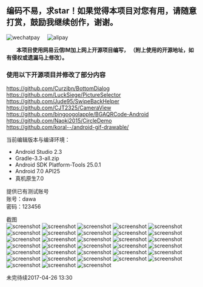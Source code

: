## 编码不易，求star！如果觉得本项目对您有用，请随意打赏，鼓励我继续创作，谢谢。 ##

![wechatpay](https://github.com/WZTENG/TChat/blob/master/screenshots/WECHATPAY.png)&nbsp;&nbsp;&nbsp;&nbsp;
![alipay](https://github.com/WZTENG/TChat/blob/master/screenshots/ALIPAY.png)

**&nbsp;&nbsp;&nbsp;&nbsp;&nbsp;&nbsp;&nbsp;&nbsp;本项目使用网易云信IM加上网上开源项目编写，
（附上使用的开源地址，如有侵权或遗漏马上修改）。**

### 使用以下开源项目并修改了部分内容 ###

https://github.com/Curzibn/BottomDialog<br/>
https://github.com/LuckSiege/PictureSelector<br/>
https://github.com/Jude95/SwipeBackHelper<br/>
https://github.com/CJT2325/CameraView<br/>
https://github.com/bingoogolapple/BGAQRCode-Android<br/>
https://github.com/Naoki2015/CircleDemo<br/>
https://github.com/koral--/android-gif-drawable/<br/>

当前编辑版本与编译环境：

- Android Studio 2.3
- Gradle-3.3-all.zip
- Android SDK Platform-Tools 25.0.1
- Android 7.0 API25
- 真机原生7.0

提供已有测试账号<br/>
账号：dawa<br/>
密码：123456<br/>

截图<br/>
![screenshot](https://github.com/WZTENG/TChat/blob/master/screenshots/Screenshot_20170309-133335.png)
![screenshot](https://github.com/WZTENG/TChat/blob/master/screenshots/Screenshot_20170309-133340.png)
![screenshot](https://github.com/WZTENG/TChat/blob/master/screenshots/Screenshot_20170314-151150.png)
![screenshot](https://github.com/WZTENG/TChat/blob/master/screenshots/Screenshot_20170309-133350.png)
![screenshot](https://github.com/WZTENG/TChat/blob/master/screenshots/Screenshot_20170309-132948.png)
![screenshot](https://github.com/WZTENG/TChat/blob/master/screenshots/Screenshot_20170310-101434.png)
![screenshot](https://github.com/WZTENG/TChat/blob/master/screenshots/Screenshot_20170310-101618.png)
![screenshot](https://github.com/WZTENG/TChat/blob/master/screenshots/Screenshot_20170310-101902.png)
![screenshot](https://github.com/WZTENG/TChat/blob/master/screenshots/Screenshot_20170320-104011.png)
![screenshot](https://github.com/WZTENG/TChat/blob/master/screenshots/Screenshot_20170322-154439.png)
![screenshot](https://github.com/WZTENG/TChat/blob/master/screenshots/Screenshot_20170412-141033.png)
![screenshot](https://github.com/WZTENG/TChat/blob/master/screenshots/Screenshot_20170412-151113.png)
![screenshot](https://github.com/WZTENG/TChat/blob/master/screenshots/Screenshot_20170412-151211.png)
![screenshot](https://github.com/WZTENG/TChat/blob/master/screenshots/Screenshot_20170412-151222.png)
![screenshot](https://github.com/WZTENG/TChat/blob/master/screenshots/Screenshot_20170412-151249.png)
![screenshot](https://github.com/WZTENG/TChat/blob/master/screenshots/Screenshot_20170412-151457.png)
![screenshot](https://github.com/WZTENG/TChat/blob/master/screenshots/Screenshot_20170412-151527.png)
![screenshot](https://github.com/WZTENG/TChat/blob/master/screenshots/Screenshot_20170412-154807.png)
![screenshot](https://github.com/WZTENG/TChat/blob/master/screenshots/Screenshot_20170412-154834.png)
![screenshot](https://github.com/WZTENG/TChat/blob/master/screenshots/Screenshot_20170413-105031.png)
![screenshot](https://github.com/WZTENG/TChat/blob/master/screenshots/Screenshot_20170413-105042.png)
![screenshot](https://github.com/WZTENG/TChat/blob/master/screenshots/Screenshot_20170413-105052.png)
![screenshot](https://github.com/WZTENG/TChat/blob/master/screenshots/Screenshot_20170414-174236.png)
![screenshot](https://github.com/WZTENG/TChat/blob/master/screenshots/Screenshot_20170420-075030.png)
![screenshot](https://github.com/WZTENG/TChat/blob/master/screenshots/Screenshot_20170420-075050.png)
![screenshot](https://github.com/WZTENG/TChat/blob/master/screenshots/Screenshot_20170420-075101.png)
![screenshot](https://github.com/WZTENG/TChat/blob/master/screenshots/Screenshot_20170420-075133.png)
![screenshot](https://github.com/WZTENG/TChat/blob/master/screenshots/Screenshot_20170420-075140.png)
![screenshot](https://github.com/WZTENG/TChat/blob/master/screenshots/Screenshot_20170420-075148.png)
![screenshot](https://github.com/WZTENG/TChat/blob/master/screenshots/Screenshot_20170420-075155.png)
![screenshot](https://github.com/WZTENG/TChat/blob/master/screenshots/Screenshot_20170420-075301.png)
![screenshot](https://github.com/WZTENG/TChat/blob/master/screenshots/Screenshot_20170426-133027.png)
![screenshot](https://github.com/WZTENG/TChat/blob/master/screenshots/Screenshot_20170426-133039.png)

未完待续2017-04-26 13:30



